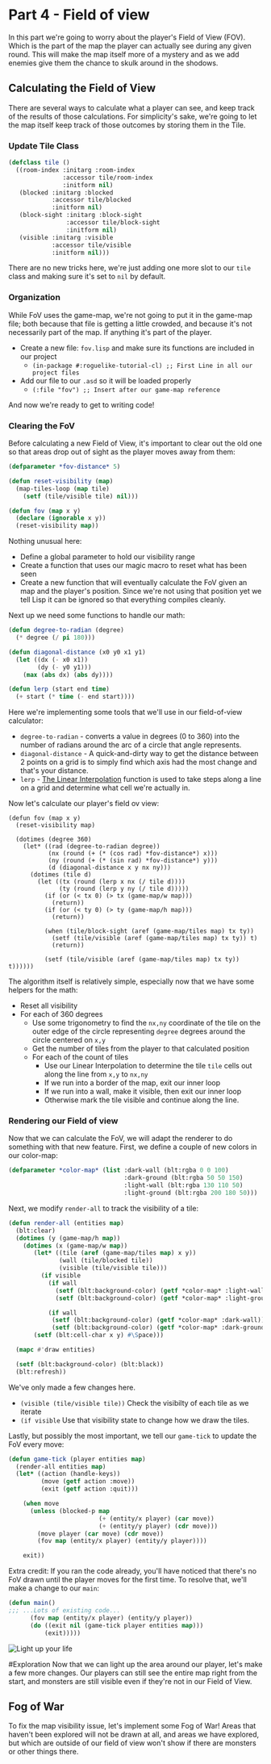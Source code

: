 # Part 4 - Field of view
In this part we're going to worry about the player's Field of View (FOV).  Which is the part of the map the player can actually see during any given round.  This will make the map itself more of a mystery and as we add enemies give them the chance to skulk around in the shodows.

## Calculating the Field of View
There are several ways to calculate what a player can see, and keep track of the results of those calculations.  For simplicity's sake, we're going to let the map itself keep track of those outcomes by storing them in the Tile.

### Update Tile Class
```lisp
(defclass tile ()
  ((room-index :initarg :room-index
               :accessor tile/room-index
               :initform nil)
   (blocked :initarg :blocked
            :accessor tile/blocked
            :initform nil)
   (block-sight :initarg :block-sight
                :accessor tile/block-sight
                :initform nil)
   (visible :initarg :visible
            :accessor tile/visible
            :initform nil)))
```
There are no new tricks here, we're just adding one more slot to our `tile` class and making sure it's set to `nil` by default.

### Organization
While FoV uses the game-map, we're not going to put it in the game-map file; both because that file is getting a little crowded, and because it's not necessarily part of the map.  If anything it's part of the player.

* Create a new file: `fov.lisp` and make sure its functions are included in our project
  * `(in-package #:roguelike-tutorial-cl) ;; First Line in all our project files`
* Add our file to our `.asd` so it will be loaded properly
  * `(:file "fov") ;; Insert after our game-map reference`

And now we're ready to get to writing code!

### Clearing the FoV
Before calculating a new Field of View, it's important to clear out the old one so that areas drop out of sight as the player moves away from them:
```lisp
(defparameter *fov-distance* 5)

(defun reset-visibility (map)
  (map-tiles-loop (map tile)
    (setf (tile/visible tile) nil)))

(defun fov (map x y)
  (declare (ignorable x y))
  (reset-visibility map))
```
Nothing unusual here:
* Define a global parameter to hold our visibility range
* Create a function that uses our magic macro to reset what has been seen
* Create a new function that will eventually calculate the FoV given an map and the player's position.  Since we're not using that position yet we tell Lisp it can be ignored so that everything compiles cleanly.


Next up we need some functions to handle our math:
```lisp
(defun degree-to-radian (degree)
  (* degree (/ pi 180)))

(defun diagonal-distance (x0 y0 x1 y1)
  (let ((dx (- x0 x1))
        (dy (- y0 y1)))
    (max (abs dx) (abs dy))))

(defun lerp (start end time)
  (+ start (* time (- end start))))
```

Here we're implementing some tools that we'll use in our field-of-view calculator:
* `degree-to-radian` - converts a value in degrees (0 to 360) into the number of radians around the arc of a circle that angle represents.
* `diagonal-distance` - A quick-and-dirty way to get the distance between 2 points on a grid is to simply find which axis had the most change and that's your distance.
* `lerp` - [The Linear Interpolation](https://en.wikipedia.org/wiki/Linear%5Finterpolation) function is used to take steps along a line on a grid and determine what cell we're actually in.


Now let's calculate our player's field ov view:
```Lisp
(defun fov (map x y)
  (reset-visibility map)

  (dotimes (degree 360)
    (let* ((rad (degree-to-radian degree))
           (nx (round (+ (* (cos rad) *fov-distance*) x)))
           (ny (round (+ (* (sin rad) *fov-distance*) y)))
           (d (diagonal-distance x y nx ny)))
      (dotimes (tile d)
        (let ((tx (round (lerp x nx (/ tile d))))
              (ty (round (lerp y ny (/ tile d)))))
          (if (or (< tx 0) (> tx (game-map/w map)))
            (return))
          (if (or (< ty 0) (> ty (game-map/h map)))
            (return))

          (when (tile/block-sight (aref (game-map/tiles map) tx ty))
            (setf (tile/visible (aref (game-map/tiles map) tx ty)) t)
            (return))

          (setf (tile/visible (aref (game-map/tiles map) tx ty)) t))))))
```

The algorithm itself is relatively simple, especially now that we have some helpers for the math:
* Reset all visibility
* For each of 360 degrees
  * Use some trigonometry to find the `nx,ny` coordinate of the tile on the outer edge of the circle representing `degree` degrees around the circle centered on `x,y`
  * Get the number of tiles from the player to that calculated position
  * For each of the count of tiles
    * Use our Linear Interpolation to determine the tile `tile` cells out along the line from `x,y` to `nx,ny`
    * If we run into a border of the map, exit our inner loop
    * If we run into a wall, make it visible, then exit our inner loop
    * Otherwise mark the tile visible and continue along the line.

### Rendering our Field of view
Now that we can calculate the FoV, we will adapt the renderer to do something with that new feature.
First, we define a couple of new colors in our color-map:
```lisp
(defparameter *color-map* (list :dark-wall (blt:rgba 0 0 100)
                                :dark-ground (blt:rgba 50 50 150)
                                :light-wall (blt:rgba 130 110 50)
                                :light-ground (blt:rgba 200 180 50)))
```

Next, we modify `render-all` to track the visibility of a tile:
```lisp
(defun render-all (entities map)
  (blt:clear)
  (dotimes (y (game-map/h map))
    (dotimes (x (game-map/w map))
       (let* ((tile (aref (game-map/tiles map) x y))
              (wall (tile/blocked tile))
              (visible (tile/visible tile)))
         (if visible
           (if wall
             (setf (blt:background-color) (getf *color-map* :light-wall))
             (setf (blt:background-color) (getf *color-map* :light-ground)))

           (if wall
            (setf (blt:background-color) (getf *color-map* :dark-wall))
            (setf (blt:background-color) (getf *color-map* :dark-ground)))))
       (setf (blt:cell-char x y) #\Space)))

  (mapc #'draw entities)

  (setf (blt:background-color) (blt:black))
  (blt:refresh))
```

We've only made a few changes here.
* `(visible (tile/visible tile))` Check the visibilty of each tile as we iterate
* `(if visible` Use that visibility state to change how we draw the tiles.

Lastly, but possibly the most important, we tell our `game-tick` to update the FoV every move:
```lisp
(defun game-tick (player entities map)
  (render-all entities map)
  (let* ((action (handle-keys))
         (move (getf action :move))
         (exit (getf action :quit)))

    (when move
      (unless (blocked-p map
                         (+ (entity/x player) (car move))
                         (+ (entity/y player) (cdr move)))
        (move player (car move) (cdr move))
        (fov map (entity/x player) (entity/y player))))

    exit))
```

Extra credit:
If you ran the code already, you'll have noticed that there's no FoV drawn until the player moves for the first time.   To resolve that, we'll make a change to our `main`:
```lisp
(defun main()
;;; ...Lots of existing code...
      (fov map (entity/x player) (entity/y player))
      (do ((exit nil (game-tick player entities map)))
          (exit)))))
```

![Light up your life](../screenshots/part-4-2-fov.gif?raw=true "What a glowing personality you have.")

#Exploration
Now that we can light up the area around our player, let's make a few more changes.  Our players can still see the entire map right from the start, and monsters are still visible even if they're not in our Field of View.

## Fog of War
To fix the map visibility issue, let's implement some Fog of War!   Areas that haven't been explored will not be drawn at all, and areas we have explored, but which are outside of our field of view won't show if there are monsters or other things there.
